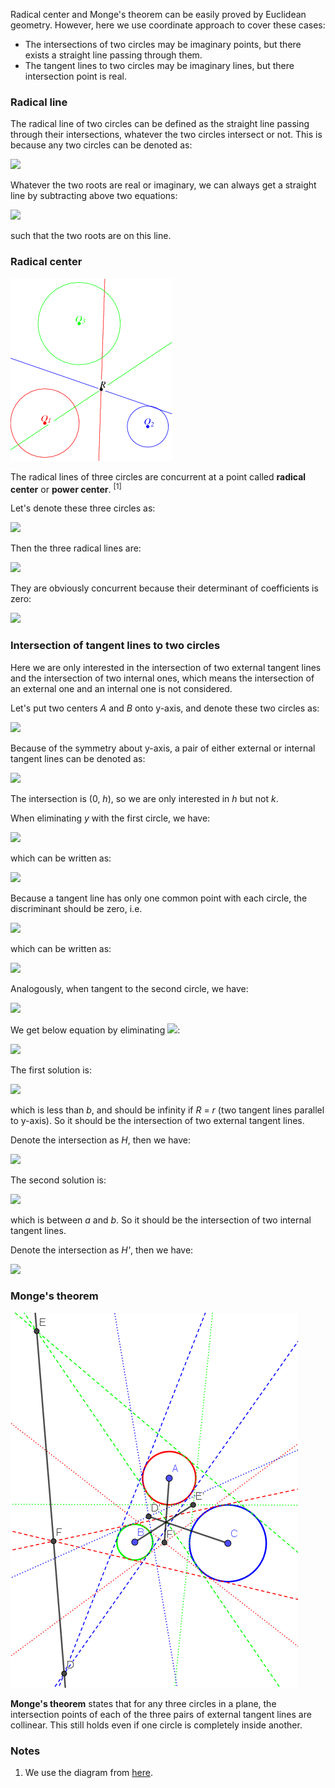 Radical center and Monge's theorem can be easily proved by Euclidean geometry. However, here we use coordinate approach to cover these cases:

- The intersections of two circles may be imaginary points, but there exists a straight line passing through them.
- The tangent lines to two circles may be imaginary lines, but there intersection point is real.

### Radical line

The radical line of two circles can be defined as the straight line passing through their intersections, whatever the two circles intersect or not. This is because any two circles can be denoted as:

<img src="https://latex.codecogs.com/gif.latex?\begin{cases}x^2+y^2+ax+by+c=0\\x^2+y^2+dx+ey+f=0\end{cases}">

Whatever the two roots are real or imaginary, we can always get a straight line by subtracting above two equations:

<img src="https://latex.codecogs.com/gif.latex?(a-d)x+(b-e)y+(c-f)=0">

such that the two roots are on this line.

### Radical center

<img src="diagrams/radical-center.gif">

The radical lines of three circles are concurrent at a point called **radical center** or **power center**. <sup>[1]</sup>

Let's denote these three circles as:

<img src="https://latex.codecogs.com/gif.latex?\begin{cases}Q_1:x^2+y^2+ax+by+c=0\\Q_2:x^2+y^2+dx+ey+f=0\\Q_3:x^2+y^2+gx+hy+j=0\end{cases}">

Then the three radical lines are:

<img src="https://latex.codecogs.com/gif.latex?\begin{cases}q_2q_3:(d-g)x+(e-h)y+(f-j)=0\\q_3q_1:(g-a)x+(h-b)y+(j-c)=0\\q_1q_2:(a-d)x+(b-e)y+(c-f)=0\end{cases}">

They are obviously concurrent because their determinant of coefficients is zero:

<img src="https://latex.codecogs.com/gif.latex?\det\left[\begin{matrix}d-g&e-h&f-j\\g-a&h-b&j-c\\a-d&b-e&c-f\end{matrix}\right]=0">

### Intersection of tangent lines to two circles

Here we are only interested in the intersection of two external tangent lines and the intersection of two internal ones, which means the intersection of an external one and an internal one is not considered.

Let's put two centers *A* and *B* onto y-axis, and denote these two circles as:

<img src="https://latex.codecogs.com/gif.latex?\begin{cases}x^2+(y-a)^2=R^2\\x^2+(y-b)^2=r^2\end{cases}\;(a>b,\,R\ge{r}>0)">

Because of the symmetry about y-axis, a pair of either external or internal tangent lines can be denoted as:

<img src="https://latex.codecogs.com/gif.latex?y=h\pm{kx}">

The intersection is (0, *h*), so we are only interested in *h* but not *k*.

When eliminating *y* with the first circle, we have:

<img src="https://latex.codecogs.com/gif.latex?x^2+(h\pm{kx}-a)^2=b^2">

which can be written as:

<img src="https://latex.codecogs.com/gif.latex?(k^2+1)x^2\pm{2}k(h-a)x+(h-a)^2-R^2=0">

Because a tangent line has only one common point with each circle, the discriminant should be zero, i.e.

<img src="https://latex.codecogs.com/gif.latex?\Delta=k^2(h-a)^2-(k^2+1)((h-a)^2-R^2)=0">

which can be written as:

<img src="https://latex.codecogs.com/gif.latex?(k^2+1)R^2=(h-a)^2">

Analogously, when tangent to the second circle, we have:

<img src="https://latex.codecogs.com/gif.latex?(k^2+1)r^2=(h-b)^2">

We get below equation by eliminating <img src="https://latex.codecogs.com/gif.latex?k^2+1">:

<img src="https://latex.codecogs.com/gif.latex?\frac{R}{r}=\pm\frac{h-a}{h-b}">

The first solution is:

<img src="https://latex.codecogs.com/gif.latex?h=\frac{Rb-ra}{R-r}=b-\frac{r(a-b)}{R-r}">

which is less than *b*, and should be infinity if *R* = *r* (two tangent lines parallel to y-axis). So it should be the intersection of two external tangent lines.

Denote the intersection as *H*, then we have:

<img src="https://latex.codecogs.com/gif.latex?\frac{\overrightarrow{HA}}{\overrightarrow{HB}}=\frac{a-h}{b-h}=\frac{R}r\quad\text{(Eq.\,1)}">

The second solution is:

<img src="https://latex.codecogs.com/gif.latex?h'=\frac{ra+Rb}{r+R}">

which is between *a* and *b*. So it should be the intersection of two internal tangent lines.

Denote the intersection as *H'*, then we have:

<img src="https://latex.codecogs.com/gif.latex?\frac{\overrightarrow{H'A}}{\overrightarrow{BH'}}=\frac{a-h'}{h'-b}=\frac{R}r\quad\text{(Eq.\,2)}">

### Monge's theorem

<img src="diagrams/monge.png">

**Monge's theorem** states that for any three circles in a plane, the intersection points of each of the three pairs of external tangent lines are collinear. This still holds even if one circle is completely inside another.

### Notes

1. We use the diagram from [here](https://mathworld.wolfram.com/RadicalCenter.html).
